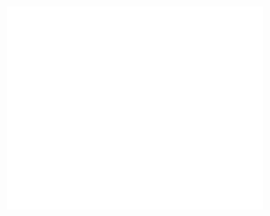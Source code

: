 <div align="center">
	<a onclick="javascript:void 0;" href="">
		<img src="header.svg" width="800" height="400" alt="Click to see the source">
	</a>
</div>
